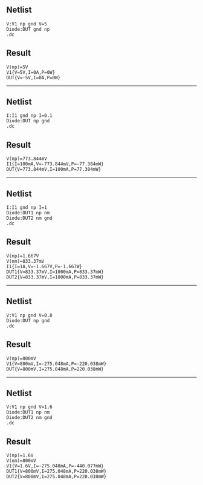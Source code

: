 ## Netlist

```text
V:V1 np gnd V=5
Diode:DUT gnd np
.dc
```

## Result

```text
V(np)=5V
V1{V=5V,I=0A,P=0W}
DUT{V=-5V,I=0A,P=0W}
```

---

## Netlist

```text
I:I1 gnd np I=0.1
Diode:DUT np gnd
.dc
```

## Result

```text
V(np)=773.844mV
I1{I=100mA,V=-773.844mV,P=-77.384mW}
DUT{V=773.844mV,I=100mA,P=77.384mW}
```

---

## Netlist

```text
I:I1 gnd np I=1
Diode:DUT1 np nm
Diode:DUT2 nm gnd
.dc
```

## Result

```text
V(np)=1.667V
V(nm)=833.37mV
I1{I=1A,V=-1.667V,P=-1.667W}
DUT1{V=833.37mV,I=1000mA,P=833.37mW}
DUT2{V=833.37mV,I=1000mA,P=833.37mW}
```

---

## Netlist

```text
V:V1 np gnd V=0.8
Diode:DUT np gnd
.dc
```

## Result

```text
V(np)=800mV
V1{V=800mV,I=-275.048mA,P=-220.038mW}
DUT{V=800mV,I=275.048mA,P=220.038mW}
```

---

## Netlist

```text
V:V1 np gnd V=1.6
Diode:DUT1 np nm
Diode:DUT2 nm gnd
.dc
```

## Result

```text
V(np)=1.6V
V(nm)=800mV
V1{V=1.6V,I=-275.048mA,P=-440.077mW}
DUT1{V=800mV,I=275.048mA,P=220.038mW}
DUT2{V=800mV,I=275.048mA,P=220.038mW}
```
